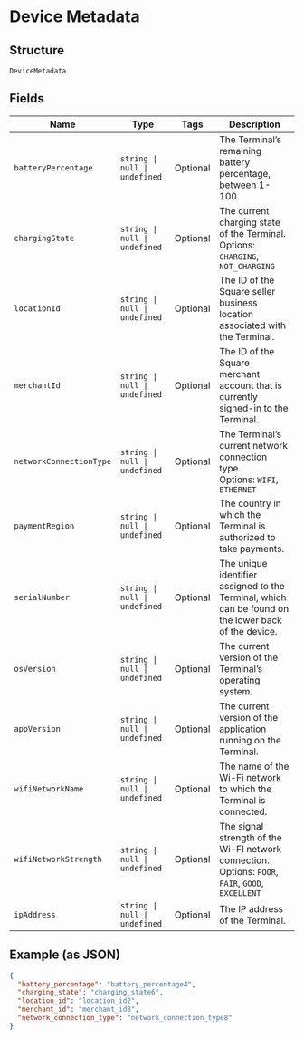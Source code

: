 
# Device Metadata

## Structure

`DeviceMetadata`

## Fields

| Name | Type | Tags | Description |
|  --- | --- | --- | --- |
| `batteryPercentage` | `string \| null \| undefined` | Optional | The Terminal’s remaining battery percentage, between 1-100. |
| `chargingState` | `string \| null \| undefined` | Optional | The current charging state of the Terminal.<br/>Options: `CHARGING`, `NOT_CHARGING` |
| `locationId` | `string \| null \| undefined` | Optional | The ID of the Square seller business location associated with the Terminal. |
| `merchantId` | `string \| null \| undefined` | Optional | The ID of the Square merchant account that is currently signed-in to the Terminal. |
| `networkConnectionType` | `string \| null \| undefined` | Optional | The Terminal’s current network connection type.<br/>Options: `WIFI`, `ETHERNET` |
| `paymentRegion` | `string \| null \| undefined` | Optional | The country in which the Terminal is authorized to take payments. |
| `serialNumber` | `string \| null \| undefined` | Optional | The unique identifier assigned to the Terminal, which can be found on the lower back<br/>of the device. |
| `osVersion` | `string \| null \| undefined` | Optional | The current version of the Terminal’s operating system. |
| `appVersion` | `string \| null \| undefined` | Optional | The current version of the application running on the Terminal. |
| `wifiNetworkName` | `string \| null \| undefined` | Optional | The name of the Wi-Fi network to which the Terminal is connected. |
| `wifiNetworkStrength` | `string \| null \| undefined` | Optional | The signal strength of the Wi-FI network connection.<br/>Options: `POOR`, `FAIR`, `GOOD`, `EXCELLENT` |
| `ipAddress` | `string \| null \| undefined` | Optional | The IP address of the Terminal. |

## Example (as JSON)

```json
{
  "battery_percentage": "battery_percentage4",
  "charging_state": "charging_state6",
  "location_id": "location_id2",
  "merchant_id": "merchant_id8",
  "network_connection_type": "network_connection_type8"
}
```

